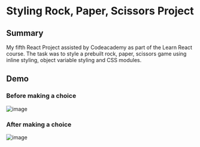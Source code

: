 # Styling Rock, Paper, Scissors Project
## Summary
My fifth React Project assisted by Codeacademy as part of the Learn React course. The task was to style a prebuilt rock, paper, scissors game using inline styling, object variable styling and CSS modules.
## Demo
### Before making a choice

![image](https://github.com/user-attachments/assets/593682b7-d435-42dc-8487-f378cb9c35bd)

### After making a choice

![image](https://github.com/user-attachments/assets/c68763b6-7402-4f09-a1de-011300e02d27)

